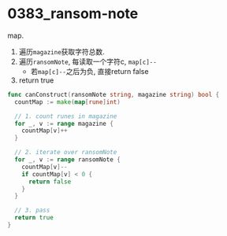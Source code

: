 # 0383_ransom-note

map.

1. 遍历`magazine`获取字符总数.
2. 遍历`ransomNote`, 每读取一个字符c, `map[c]--`
   - 若`map[c]--`之后为负, 直接return false
3. return true

```go
func canConstruct(ransomNote string, magazine string) bool {
  countMap := make(map[rune]int)

  // 1. count runes in magazine
  for _, v := range magazine {
    countMap[v]++
  }

  // 2. iterate over ransomNote
  for _, v := range ransomNote {
    countMap[v]--
    if countMap[v] < 0 {
      return false
    }
  }

  // 3. pass
  return true
}
```
